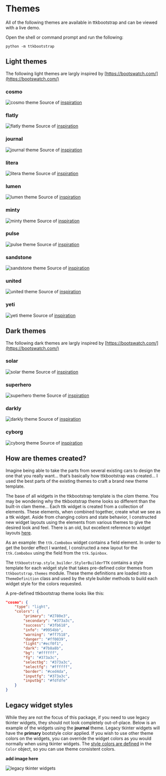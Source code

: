 # Themes

All of the following themes are available in ttkbootstrap and can be viewed
with a live demo. 

Open the shell or command prompt and run the following:

```shell
python -m ttkbootstrap
```

## Light themes

The following light themes are largly inspired by [https://bootswatch.com/](https://bootswatch.com/)

### cosmo
![cosmo theme](/assets/themes/cosmo.png)
Source of [inspiration](https://bootswatch.com/cosmo/)

### flatly
![flatly theme](/assets/themes/flatly.png)
Source of [inspiration](https://bootswatch.com/flatly/)

### journal
![journal theme](/assets/themes/journal.png)
Source of [inspiration](https://bootswatch.com/journal/)

### litera
![litera theme](/assets/themes/litera.png)
Source of [inspiration](https://bootswatch.com/litera/)

### lumen
![lumen theme](/assets/themes/lumen.png)
Source of [inspiration](https://bootswatch.com/lumen/)

### minty
![minty theme](/assets/themes/minty.png)
Source of [inspiration](https://bootswatch.com/minty/)

### pulse
![pulse theme](/assets/themes/pulse.png)
Source of [inspiration](https://bootswatch.com/pulse/)

### sandstone
![sandstone theme](/assets/themes/sandstone.png)
Source of [inspiration](https://bootswatch.com/sandstone/)

### united
![united theme](/assets/themes/united.png)
Source of [inspiration](https://bootswatch.com/united/)

### yeti
![yeti theme](/assets/themes/yeti.png)
Source of [inspiration](https://bootswatch.com/yeti/)

## Dark themes

The following dark themes are largly inspired by [https://bootswatch.com/](https://bootswatch.com/)

### solar
![solar theme](/assets/themes/solar.png)
Source of [inspiration](https://bootswatch.com/solar/)

### superhero
![superhero theme](/assets/themes/superhero.png)
Source of [inspiration](https://bootswatch.com/superhero/)

### darkly
![darkly theme](/assets/themes/darkly.png)
Source of [inspiration](https://bootswatch.com/darkly/)

### cyborg
![cyborg theme](/assets/themes/cyborg.png)
Source of [inspiration](https://bootswatch.com/cyborg/)

## How are themes created?

Imagine being able to take the parts from several existing cars to design the 
one that you really want… that’s basically how ttkbootstrap was created… I used 
the best parts of the existing themes to craft a brand new theme template.

The base of all widgets in the ttkbootstrap template is the _clam_ theme. You 
may be wondering why the ttkbootstrap theme looks so different than the 
built-in clam theme… Each ttk widget is created from a collection of elements. 
These elements, when combined together, create what we see as a ttk widget. Aside 
from changing colors and state behavior, I constructed new widget layouts using 
the elements from various themes to give the desired look and feel. There is an 
old, but excellent reference to widget layouts [here](https://anzeljg.github.io/rin2/book2/2405/docs/tkinter/ttk-themes.html).

As an example: the `ttk.Combobox` widget contains a field element. In order to 
get the border effect I wanted, I constructed a new layout for the `ttk.Combobox` 
using the field from the `ttk.Spinbox`.

The `ttkbootstrap.style_builder.StylerBuilderTTK` contains a style template for
each widget style that takes pre-defined color themes from `ttkbootstrap.themes` 
module. These theme definitions are loaded into a `ThemeDefinition` class and 
used by the style builder methods to build each widget style for the colors
requested.

A pre-defined ttkbootstrap theme looks like this:

```json
"cosmo": {
    "type": "light",
    "colors": {
        "primary": "#2780e3",
        "secondary": "#373a3c",
        "success": "#3fb618",
        "info": "#9954bb",
        "warning": "#ff7518",
        "danger": "#ff0039",
        "light":"#ecf0f1",
        "dark": "#7b8a8b",
        "bg": "#ffffff",
        "fg": "#373a3c",
        "selectbg": "#373a3c",
        "selectfg": "#ffffff",
        "border": "#ced4da",
        "inputfg": "#373a3c",
        "inputbg": "#fdfdfe"
    }
}
```

## Legacy widget styles

While they are not the focus of this package, if you need to use legacy tkinter 
widgets, they should not look completely out-of-place. Below is an example of 
the widgets using the **journal** theme. Legacy tkinter widgets will have the 
**primary** bootstyle color applied. If you wish to use other theme colors on the 
widgets, you can override the widget colors as you would normally when using 
tkinter widgets. The [style colors are defined](/styleguide/#colors) 
in the `Color` object, so you can use theme consistent colors.

**add image here**

![legacy tkinter widgets]()